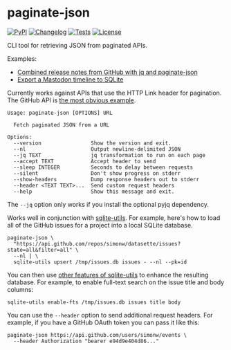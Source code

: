 # paginate-json

[![PyPI](https://img.shields.io/pypi/v/paginate-json.svg)](https://pypi.python.org/pypi/paginate-json)
[![Changelog](https://img.shields.io/github/v/release/simonw/paginate-json?include_prereleases&label=changelog)](https://github.com/simonw/paginate-json/releases)
[![Tests](https://github.com/simonw/paginate-json/workflows/Test/badge.svg)](https://github.com/simonw/paginate-json/actions?query=workflow%3ATest)
[![License](https://img.shields.io/badge/license-Apache%202.0-blue.svg)](https://github.com/simonw/paginate-json/blob/main/LICENSE)

CLI tool for retrieving JSON from paginated APIs.

Examples:

- [Combined release notes from GitHub with jq and paginate-json](https://til.simonwillison.net/jq/combined-github-release-notes)
- [Export a Mastodon timeline to SQLite](https://til.simonwillison.net/mastodon/export-timeline-to-sqlite)

Currently works against APIs that use the HTTP Link header for pagination. The GitHub API is [the most obvious example](https://developer.github.com/v3/guides/traversing-with-pagination/).

    Usage: paginate-json [OPTIONS] URL

      Fetch paginated JSON from a URL

    Options:
      --version                Show the version and exit.
      --nl                     Output newline-delimited JSON
      --jq TEXT                jq transformation to run on each page
      --accept TEXT            Accept header to send
      --sleep INTEGER          Seconds to delay between requests
      --silent                 Don't show progress on stderr
      --show-headers           Dump response headers out to stderr
      --header <TEXT TEXT>...  Send custom request headers
      --help                   Show this message and exit.

The `--jq` option only works if you install the optional pyjq dependency.

Works well in conjunction with [sqlite-utils](https://github.com/simonw/sqlite-utils). For example, here's how to load all of the GitHub issues for a project into a local SQLite database.

    paginate-json \
      "https://api.github.com/repos/simonw/datasette/issues?state=all&filter=all" \
      --nl | \
      sqlite-utils upsert /tmp/issues.db issues - --nl --pk=id

You can then use [other features of sqlite-utils](https://sqlite-utils.readthedocs.io/en/latest/cli.html) to enhance the resulting database. For example, to enable full-text search on the issue title and body columns:

    sqlite-utils enable-fts /tmp/issues.db issues title body

You can use the `--header` option to send additional request headers. For example, if you have a GitHub OAuth token you can pass it like this:

    paginate-json https://api.github.com/users/simonw/events \
      --header Authorization "bearer e94d9e404d86..."
